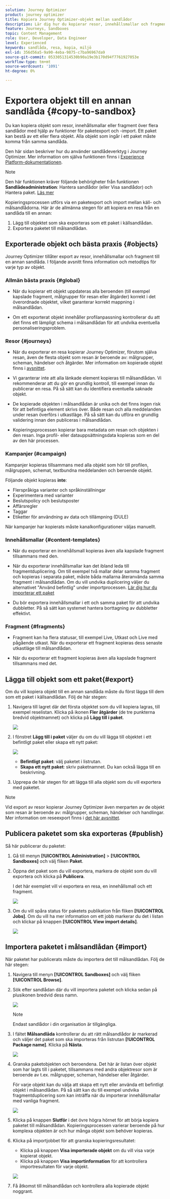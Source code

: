 ```yaml
---
solution: Journey Optimizer
product: journey optimizer
title: Kopiera Journey Optimizer-objekt mellan sandlådor
description: Lär dig hur du kopierar resor, innehållsmallar och fragment mellan sandlådor.
feature: Journeys, Sandboxes
topic: Content Management
role: User, Developer, Data Engineer
level: Experienced
keywords: sandlåda, resa, kopia, miljö
exl-id: 356d56a5-9a90-4eba-9875-c7ba96967da9
source-git-commit: 0533051314530b90a19e3b170d94f7761927053e
workflow-type: tm+mt
source-wordcount: '1091'
ht-degree: 0%

---
```


# Exportera objekt till en annan sandlåda {#copy-to-sandbox}

Du kan kopiera objekt som resor, innehållsmallar eller fragment över flera sandlådor med hjälp av funktioner för paketexport och -import. Ett paket kan bestå av ett eller flera objekt. Alla objekt som ingår i ett paket måste komma från samma sandlåda.

Den här sidan beskriver hur du använder sandlådeverktyg i Journey Optimizer. Mer information om själva funktionen finns i [Experience Platform-dokumentationen](https://experienceleague.adobe.com/docs/experience-platform/sandbox/ui/sandbox-tooling.html).

>[!NOTE]
>
>Den här funktionen kräver följande behörigheter från funktionen **Sandlådeadministration**: Hantera sandlådor (eller Visa sandlådor) och Hantera paket. [Läs mer](../administration/ootb-permissions.md)

Kopieringsprocessen utförs via en paketexport och import mellan käll- och målsandlådorna. Här är de allmänna stegen för att kopiera en resa från en sandlåda till en annan:

1. Lägg till objektet som ska exporteras som ett paket i källsandlådan.
1. Exportera paketet till målsandlådan.

## Exporterade objekt och bästa praxis {#objects}

Journey Optimizer tillåter export av resor, innehållsmallar och fragment till en annan sandlåda. I följande avsnitt finns information och metodtips för varje typ av objekt.

### Allmän bästa praxis {#global}

* När du kopierar ett objekt uppdateras alla beroenden (till exempel kapslade fragment, målgrupper för resan eller åtgärder) korrekt i det överordnade objektet, vilket garanterar korrekt mappning i målsandlådan.

* Om ett exporterat objekt innehåller profilanpassning kontrollerar du att det finns ett lämpligt schema i målsandlådan för att undvika eventuella personaliseringsproblem.

### Resor {#journeys}

* När du exporterar en resa kopierar Journey Optimizer, förutom själva resan, även de flesta objekt som resan är beroende av: målgrupper, scheman, händelser och åtgärder. Mer information om kopierade objekt finns i [avsnittet](https://experienceleague.adobe.com/docs/experience-platform/sandbox/ui/sandbox-tooling.html#abobe-journey-optimizer-objects).

* Vi garanterar inte att alla länkade element kopieras till målsandlådan. Vi rekommenderar att du gör en grundlig kontroll, till exempel innan du publicerar en resa. På så sätt kan du identifiera eventuella saknade objekt.

* De kopierade objekten i målsandlådan är unika och det finns ingen risk för att befintliga element skrivs över. Både resan och alla meddelanden under resan överförs i utkastläge. På så sätt kan du utföra en grundlig validering innan den publiceras i målsandlådan.

* Kopieringsprocessen kopierar bara metadata om resan och objekten i den resan. Inga profil- eller datauppsättningsdata kopieras som en del av den här processen.

### Kampanjer (#campaign)

Kampanjer kopieras tillsammans med alla objekt som hör till profilen, målgruppen, schemat, textbundna meddelanden och beroende objekt.

Följande objekt kopieras **inte**:

* Flerspråkiga varianter och språkinställningar
* Experimentera med varianter
* Beslutspolicy och beslutsposter
* Affärsregler
* Taggar
* Etiketter för användning av data och tillämpning (DULE)

När kampanjer har kopierats måste kanalkonfigurationer väljas manuellt.

### Innehållsmallar {#content-templates}

* När du exporterar en innehållsmall kopieras även alla kapslade fragment tillsammans med den.

* När du exporterar innehållsmallar kan det ibland leda till fragmentduplicering. Om till exempel två mallar delar samma fragment och kopieras i separata paket, måste båda mallarna återanvända samma fragment i målsandlådan. Om du vill undvika duplicering väljer du alternativet &quot;Använd befintlig&quot; under importprocessen. [Lär dig hur du importerar ett paket](#import)

* Du bör exportera innehållsmallar i ett och samma paket för att undvika dubbletter. På så sätt kan systemet hantera borttagning av dubbletter effektivt.

### Fragment {#fragments}

* Fragment kan ha flera statusar, till exempel Live, Utkast och Live med pågående utkast. När du exporterar ett fragment kopieras dess senaste utkastläge till målsandlådan.

* När du exporterar ett fragment kopieras även alla kapslade fragment tillsammans med det.

## Lägga till objekt som ett paket{#export}

Om du vill kopiera objekt till en annan sandlåda måste du först lägga till dem som ett paket i källsandlådan. Följ de här stegen:

1. Navigera till lagret där det första objektet som du vill kopiera lagras, till exempel reselistan. Klicka på ikonen **Fler åtgärder** (de tre punkterna bredvid objektnamnet) och klicka på **Lägg till i paket**.

   ![](assets/journey-sandbox1.png)

1. I fönstret **Lägg till i paket** väljer du om du vill lägga till objektet i ett befintligt paket eller skapa ett nytt paket:

   ![](assets/journey-sandbox2.png)

   * **Befintligt paket**: välj paketet i listrutan.
   * **Skapa ett nytt paket**: skriv paketnamnet. Du kan också lägga till en beskrivning.

1. Upprepa de här stegen för att lägga till alla objekt som du vill exportera med paketet.

>[!NOTE]
>
>Vid export av resor kopierar Journey Optimizer även merparten av de objekt som resan är beroende av: målgrupper, scheman, händelser och handlingar. Mer information om reseexport finns i [det här avsnittet](../building-journeys/copy-to-sandbox.md).

## Publicera paketet som ska exporteras {#publish}

Så här publicerar du paketet:

1. Gå till menyn **[!UICONTROL Administration]** > **[!UICONTROL Sandboxes]** och välj fliken **Paket**.

1. Öppna det paket som du vill exportera, markera de objekt som du vill exportera och klicka på **Publicera**.

   I det här exemplet vill vi exportera en resa, en innehållsmall och ett fragment.

   ![](assets/journey-sandbox4.png)

1. Om du vill spåra status för paketets publikation från fliken **[!UICONTROL Jobs]**. Om du vill ha mer information om ett jobb markerar du det i listan och klickar på knappen **[!UICONTROL View import details]**.

   ![](assets/journey-sandbox9.png)

## Importera paketet i målsandlådan {#import}

När paketet har publicerats måste du importera det till målsandlådan. Följ de här stegen:

1. Navigera till menyn **[!UICONTROL Sandboxes]** och välj fliken **[!UICONTROL Browse]**.

1. Sök efter sandlådan där du vill importera paketet och klicka sedan på plusikonen bredvid dess namn.

   ![](assets/journey-sandbox5.png)

   >[!NOTE]
   >
   >Endast sandlådor i din organisation är tillgängliga.

1. I fältet **Målsandlåda** kontrollerar du att rätt målsandlådor är markerad och väljer det paket som ska importeras från listrutan **[!UICONTROL Package name]**. Klicka på **Nästa**.

   ![](assets/journey-sandbox6.png)

1. Granska paketobjekten och beroendena. Det här är listan över objekt som har lagts till i paketet, tillsammans med andra objektresor som är beroende av t.ex. målgrupper, scheman, händelser eller åtgärder.

   För varje objekt kan du välja att skapa ett nytt eller använda ett befintligt objekt i målsandlådan. På så sätt kan du till exempel undvika fragmentduplicering som kan inträffa när du importerar innehållsmallar med vanliga fragment.

   ![](assets/journey-sandbox7.png)

1. Klicka på knappen **Slutför** i det övre högra hörnet för att börja kopiera paketet till målsandlådan. Kopieringsprocessen varierar beroende på hur komplexa objekten är och hur många objekt som behöver kopieras.

1. Klicka på importjobbet för att granska kopieringsresultatet:

   * Klicka på knappen **Visa importerade objekt** om du vill visa varje kopierat objekt.
   * Klicka på knappen **Visa importinformation** för att kontrollera importresultaten för varje objekt.

   ![](assets/journey-sandbox8.png)

1. Få åtkomst till målsandlådan och kontrollera alla kopierade objekt noggrant.
